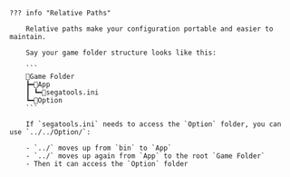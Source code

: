     ??? info "Relative Paths"

        Relative paths make your configuration portable and easier to maintain.
        
        Say your game folder structure looks like this:

        ```
        📂Game Folder
        ┣━📂App
        ┃ ┗━📄segatools.ini
        ┗━📂Option
        ```

        If `segatools.ini` needs to access the `Option` folder, you can use `../../Option/`:
        
        - `../` moves up from `bin` to `App`
        - `../` moves up again from `App` to the root `Game Folder`
        - Then it can access the `Option` folder